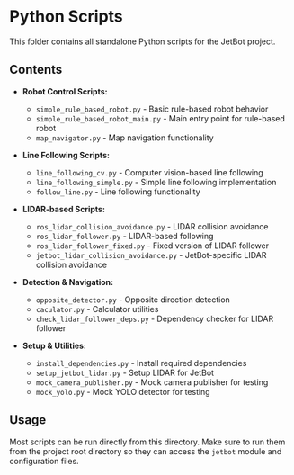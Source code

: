 # Python Scripts

This folder contains all standalone Python scripts for the JetBot project.

## Contents

- **Robot Control Scripts:**

  - `simple_rule_based_robot.py` - Basic rule-based robot behavior
  - `simple_rule_based_robot_main.py` - Main entry point for rule-based robot
  - `map_navigator.py` - Map navigation functionality

- **Line Following Scripts:**

  - `line_following_cv.py` - Computer vision-based line following
  - `line_following_simple.py` - Simple line following implementation
  - `follow_line.py` - Line following functionality

- **LIDAR-based Scripts:**

  - `ros_lidar_collision_avoidance.py` - LIDAR collision avoidance
  - `ros_lidar_follower.py` - LIDAR-based following
  - `ros_lidar_follower_fixed.py` - Fixed version of LIDAR follower
  - `jetbot_lidar_collision_avoidance.py` - JetBot-specific LIDAR collision avoidance

- **Detection & Navigation:**

  - `opposite_detector.py` - Opposite direction detection
  - `caculator.py` - Calculator utilities
  - `check_lidar_follower_deps.py` - Dependency checker for LIDAR follower

- **Setup & Utilities:**
  - `install_dependencies.py` - Install required dependencies
  - `setup_jetbot_lidar.py` - Setup LIDAR for JetBot
  - `mock_camera_publisher.py` - Mock camera publisher for testing
  - `mock_yolo.py` - Mock YOLO detector for testing

## Usage

Most scripts can be run directly from this directory. Make sure to run them from the project root directory so they can access the `jetbot` module and configuration files.
